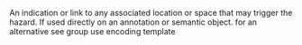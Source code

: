 An indication or link to any associated location or space that may trigger the hazard. If used directly on an annotation or semantic object. for an alternative see group use encoding template

